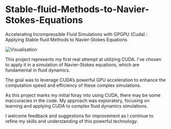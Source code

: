 # Stable-fluid-Methods-to-Navier-Stokes-Equations
 Accelerating Incompressible Fluid Simulations with GPGPU (Cuda) : Applying Stable fluid Methods to Navier-Stokes Equations


![Visualisation](assets/gifs/double_animation_SEGONNES.gif)


This project represents my first real attempt at utilizing CUDA. I've chosen to apply it in a simulation of Navier-Stokes equations, which are fundamental in fluid dynamics. 

The goal was to leverage CUDA’s powerful GPU acceleration to enhance the computation speed and efficiency of these complex simulations.

As this project marks my initial foray into using CUDA, there may be some inaccuracies in the code. My approach was exploratory, focusing on learning and applying CUDA to complex fluid dynamics simulations. 

I welcome feedback and suggestions for improvement as I continue to refine my skills and understanding of this powerful technology.
